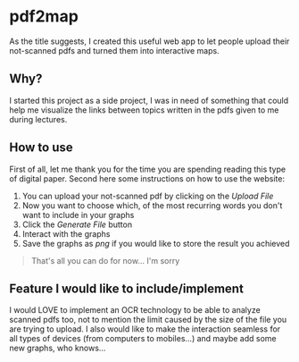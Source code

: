 # pdf2map

As the title suggests, I created this useful web app to let people upload their not-scanned pdfs and turned them into interactive maps.

## Why?

I started this project as a side project, I was in need of something that could help me visualize the links between topics written in the pdfs given to me during lectures.

## How to use

First of all, let me thank you for the time you are spending reading this type of digital paper. Second here some instructions on how to use the website:
1. You can upload your not-scanned pdf by clicking on the *Upload File*
2. Now you want to choose which, of the most recurring words you don't want to include in your graphs
3. Click the *Generate File* button
4. Interact with the graphs
5. Save the graphs as *png* if you would like to store the result you achieved

> That's all you can do for now... I'm sorry

## Feature I would like to include/implement

I would LOVE to implement an OCR technology to be able to analyze scanned pdfs too, not to mention the limit caused by the size of the file you are trying to upload. I also would like to make the interaction seamless for all types of devices (from computers to mobiles...) and maybe add some new graphs, who knows... 
